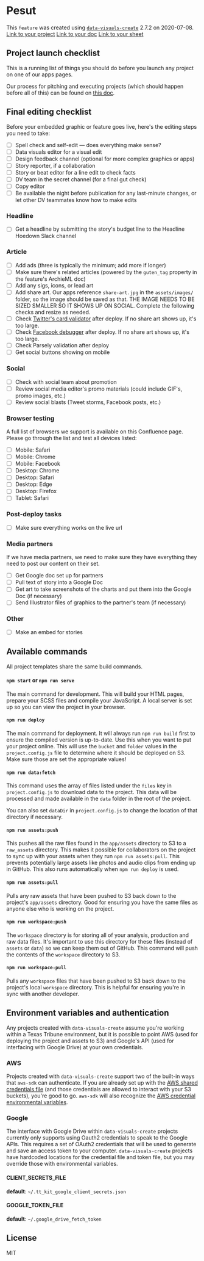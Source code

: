 # Pesut

This `feature` was created using [`data-visuals-create`](https://github.com/texastribune/data-visuals-create) 2.7.2 on 2020-07-08.
[Link to your project](https://pesutfeature/features/)
[Link to your doc](https://docs.google.com/document/d/1wbVuk1l9nMB00tnIL-MegkGSaNjGxHujqPH9SJK4bR4)
[Link to your sheet](https://docs.google.com/spreadsheets/d/1YTnpRLtzdWV6sW2Ow55HdK4izaOfQ43TrLFa2NI3-Mg)

<!-- ONLY EDIT BELOW THIS LINE -->

## Project launch checklist

This is a running list of things you should do before you launch any project on one of our apps pages.

Our process for pitching and executing projects (which should happen before all of this) can be found on [this doc](https://docs.google.com/document/d/1E7QE8gp29h20EAafzSui8VjQ_9TG5-XhR33tbAP0hBA/edit).

## Final editing checklist
Before your embedded graphic or feature goes live, here's the editing steps you need to take: 

- [ ] Spell check and self-edit — does everything make sense? 
- [ ] Data visuals editor for a visual edit
- [ ] Design feedback channel (optional for more complex graphics or apps)
- [ ] Story reporter, if a collaboration 
- [ ] Story or beat editor for a line edit to check facts
- [ ] DV team in the secret channel (for a final gut check) 
- [ ] Copy editor
- [ ] Be available the night before publication for any last-minute changes, or let other DV teammates know how to make edits

### Headline
- [ ] Get a headline by submitting the story's budget line to the Headline Hoedown Slack channel

### Article
- [ ] Add ads (three is typically the minimum; add more if longer)
- [ ] Make sure there's related articles (powered by the `guten_tag` property in the feature's ArchieML doc)
- [ ] Add any sigs, icons, or lead art
- [ ] Add share art. Our apps reference `share-art.jpg` in the `assets/images/` folder, so the image should be saved as that. THE IMAGE NEEDS TO BE SIZED SMALLER SO IT SHOWS UP ON SOCIAL. Complete the following checks and resize as needed.
- [ ] Check [Twitter's card validator](https://cards-dev.twitter.com/validator) after deploy. If no share art shows up, it's too large.
- [ ] Check [Facebook debugger](https://developers.facebook.com/tools/debug/) after deploy. If no share art shows up, it's too large.
- [ ] Check Parsely validation after deploy
- [ ] Get social buttons showing on mobile

### Social
- [ ] Check with social team about promotion
- [ ] Review social media editor's promo materials (could include GIF's, promo images, etc.)
- [ ] Review social blasts (Tweet storms, Facebook posts, etc.)

### Browser testing
A full list of browsers we support is available on this Confluence page. Please go through the list and test all devices listed:

- [ ] Mobile: Safari
- [ ] Mobile: Chrome
- [ ] Mobile: Facebook
- [ ] Desktop: Chrome
- [ ] Desktop: Safari
- [ ] Desktop: Edge
- [ ] Desktop: Firefox
- [ ] Tablet: Safari

### Post-deploy tasks
- [ ] Make sure everything works on the live url

### Media partners
If we have media partners, we need to make sure they have everything they need to post our content on their set.

- [ ] Get Google doc set up for partners
- [ ] Pull text of story into a Google Doc
- [ ] Get art to take screenshots of the charts and put them into the Google Doc (if necessary)
- [ ] Send Illustrator files of graphics to the partner's team (if necessary)

### Other
- [ ] Make an embed for stories

## Available commands

All project templates share the same build commands.

#### `npm start` or `npm run serve`

The main command for development. This will build your HTML pages, prepare your SCSS files and compile your JavaScript. A local server is set up so you can view the project in your browser.

#### `npm run deploy`

The main command for deployment. It will always run `npm run build` first to ensure the compiled version is up-to-date. Use this when you want to put your project online. This will use the `bucket` and `folder` values in the `project.config.js` file to determine where it should be deployed on S3. Make sure those are set the appropriate values!

#### `npm run data:fetch`

This command uses the array of files listed under the `files` key in `project.config.js` to download data to the project. This data will be processed and made available in the `data` folder in the root of the project.

You can also set `dataDir` in `project.config.js` to change the location of that directory if necessary.

#### `npm run assets:push`

This pushes all the raw files found in the `app/assets` directory to S3 to a `raw_assets` directory. This makes it possible for collaborators on the project to sync up with your assets when they run `npm run assets:pull`. This prevents potentially large assets like photos and audio clips from ending up in GitHub. This also runs automatically when `npm run deploy` is used.

#### `npm run assets:pull`

Pulls any raw assets that have been pushed to S3 back down to the project's `app/assets` directory. Good for ensuring you have the same files as anyone else who is working on the project.

#### `npm run workspace:push`

The `workspace` directory is for storing all of your analysis, production and raw data files. It's important to use this directory for these files (instead of `assets` or `data`) so we can keep them out of GitHub. This command will push the contents of the `workspace` directory to S3.

#### `npm run workspace:pull`

Pulls any `workspace` files that have been pushed to S3 back down to the project's local `workspace` directory. This is helpful for ensuring you're in sync with another developer.

## Environment variables and authentication

Any projects created with `data-visuals-create` assume you're working within a Texas Tribune environment, but it is possible to point AWS (used for deploying the project and assets to S3) and Google's API (used for interfacing with Google Drive) at your own credentials.

### AWS

Projects created with `data-visuals-create` support two of the built-in ways that `aws-sdk` can authenticate. If you are already set up with the [AWS shared credentials file](https://docs.aws.amazon.com/sdk-for-javascript/v2/developer-guide/loading-node-credentials-shared.html) (and those credentials are allowed to interact with your S3 buckets), you're good to go. `aws-sdk` will also recognize the [AWS credential environmental variables](https://docs.aws.amazon.com/sdk-for-javascript/v2/developer-guide/loading-node-credentials-environment.html).

### Google

The interface with Google Drive within `data-visuals-create` projects currently only supports using Oauth2 credentials to speak to the Google APIs. This requires a set of OAuth2 credentials that will be used to generate and save an access token to your computer. `data-visuals-create` projects have hardcoded locations for the credential file and token file, but you may override those with environmental variables.

#### CLIENT_SECRETS_FILE

**default**: `~/.tt_kit_google_client_secrets.json`

#### GOOGLE_TOKEN_FILE

**default**: `~/.google_drive_fetch_token`

## License

MIT
